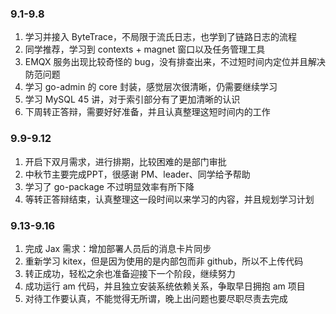 ### 9.1-9.8

1. 学习并接入 ByteTrace，不局限于流氏日志，也学到了链路日志的流程
2. 同学推荐，学习到 contexts + magnet 窗口以及任务管理工具
3. EMQX 服务出现比较奇怪的 bug，没有排查出来，不过短时间内定位并且解决防范问题
4. 学习 go-admin 的 core 封装，感觉层次很清晰，仍需要继续学习
5. 学习 MySQL 45 讲，对于索引部分有了更加清晰的认识
6. 下周转正答辩，需要好好准备，并且认真整理这短时间内的工作

### 9.9-9.12

1. 开启下双月需求，进行排期，比较困难的是部门审批
2. 中秋节主要完成PPT，很感谢 PM、leader、同学给予帮助
3. 学习了 go-package 不过明显效率有所下降
4. 等转正答辩结束，认真整理这一段时间以来学习的内容，并且规划学习计划

### 9.13-9.16

1. 完成 Jax 需求：增加部署人员后的消息卡片同步
2. 重新学习 kitex，但是因为使用的是内部包而非 github，所以不上传代码
3. 转正成功，轻松之余也准备迎接下一个阶段，继续努力
4. 成功运行 am 代码，并且独立安装系统依赖关系，争取早日拥抱 am 项目
5. 对待工作要认真，不能觉得无所谓，晚上出问题也要尽职尽责去完成